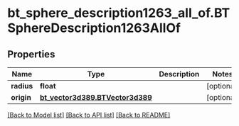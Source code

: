 # bt_sphere_description1263_all_of.BTSphereDescription1263AllOf

## Properties
Name | Type | Description | Notes
------------ | ------------- | ------------- | -------------
**radius** | **float** |  | [optional] 
**origin** | [**bt_vector3d389.BTVector3d389**](BTVector3d389.md) |  | [optional] 

[[Back to Model list]](../README.md#documentation-for-models) [[Back to API list]](../README.md#documentation-for-api-endpoints) [[Back to README]](../README.md)


